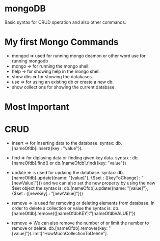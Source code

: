 # mongoDB
Basic syntax for CRUD operation and also other commands.

# My first Mongo Commands
* mongod => used for running mongo deamon or other word use for running mongodb
* mongo => for running the mongo shell.
* help => for showing help in the mongo shell.
* show dbs => for showing the databases.
* use => for using an existing db or create a new db.
* show collections for showing the current database.

# Most Important
# CRUD
* insert => for inserting data to the database. syntax: db.[nameOfdb].insert({key : "value"}).

* find => for diplaying data or finding given key data. syntax : db.[nameOfdb].find() or db.[nameOfdb].find({key: "value"})

* update => is used for updaing the database. syntax: db.[nameOfdb].update({name: "[value]"}, 
  {$set : {[keyToChange] : "[newValue]"}}) and we can also set the new property by using the new $set object
  the syntax is: db.[nameOfdb].update({name: "[value]"}, {$set : {[newKey] : "[newValue]"}})

* remove => is used for removing or deleting elements from database. In order to delete a collection or value 
  the syntax is: db.[nameOfdb].remove({[nameOfdbKEY]:"[nameOfdbVALUE]"})
* remove => We can also remove the number of or limit the number to remove
  or delete.
  db.[nameOfdb].remove({key: "[value]"}).limit["HowMuchCollectionToDelete"].

